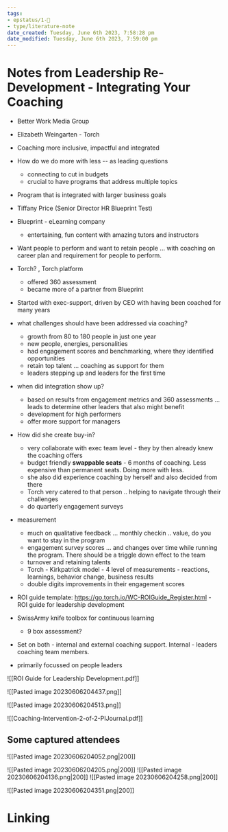```yaml
---
tags: 
- epstatus/1-🌱
- type/literature-note
date_created: Tuesday, June 6th 2023, 7:58:28 pm
date_modified: Tuesday, June 6th 2023, 7:59:00 pm
--- 
```

# Notes from Leadership Re-Development - Integrating Your Coaching
+ Better Work Media Group
+ Elizabeth Weingarten - Torch

+ Coaching more inclusive, impactful and integrated
+ How do we do more with less -- as leading questions
	+ connecting to cut in budgets
	+ crucial to have programs that address multiple topics
+ Program that is integrated with larger business goals
+ Tiffany Price (Senior Director HR Blueprint Test)
+ Blueprint - eLearning company
	+ entertaining, fun content with amazing tutors and instructors
+ Want people to perform and want to retain people ... with coaching on career plan and requirement for people to perform.
+ Torch? , Torch platform
	+ offered 360 assessment
	+ became more of a partner from Blueprint
+ Started with exec-support, driven by CEO with having been coached for many years
+ what challenges should have been addressed via coaching?
	+ growth from 80 to 180 people in just one year
	+ new people, energies, personalities
	+ had engagement scores and benchmarking, where they identified opportunities
	+ retain top talent ... coaching as support for them 
	+ leaders stepping up and leaders for the first time
+ when did integration show up?
	+ based on results from engagement metrics and 360 assessments ... leads to determine other leaders that also might benefit
	+ development for high performers
	+ offer more support for managers
+ How did she create buy-in?
	+ very collaborate with exec team level - they by then already knew the coaching offers
	+ budget friendly **swappable seats** - 6 months of coaching. Less expensive than permanent seats. Doing more with less.
	+ she also did experience coaching by herself and also decided from there
	+ Torch very catered to that person .. helping to navigate through their challenges
	+ do quarterly engagement surveys
+ measurement
	+ much on qualitative feedback ... monthly checkin .. value, do you want to stay in the program
	+ engagement survey scores ... and changes over time while running the program. There should be a triggle down effect to the team
	+ turnover and retaining talents
	+ Torch - Kirkpatrick model - 4 level of measurements - reactions, learnings, behavior change, business results
	+ double digits improvements in their engagement scores
+ ROI guide template: https://go.torch.io/WC-ROIGuide_Register.html - ROI guide for leadership development
+ SwissArmy knife toolbox for continuous learning
	+ 9 box assessment?
+ Set on both - internal and external coaching support. Internal - leaders coaching team members.
+ primarily focussed on people leaders



![[ROI Guide for Leadership Development.pdf]]


![[Pasted image 20230606204437.png]]

![[Pasted image 20230606204513.png]]



![[Coaching-Intervention-2-of-2-PIJournal.pdf]]

## Some captured attendees

![[Pasted image 20230606204052.png|200]]

![[Pasted image 20230606204205.png|200]]
![[Pasted image 20230606204136.png|200]]
![[Pasted image 20230606204258.png|200]]

![[Pasted image 20230606204351.png|200]]
# Linking


